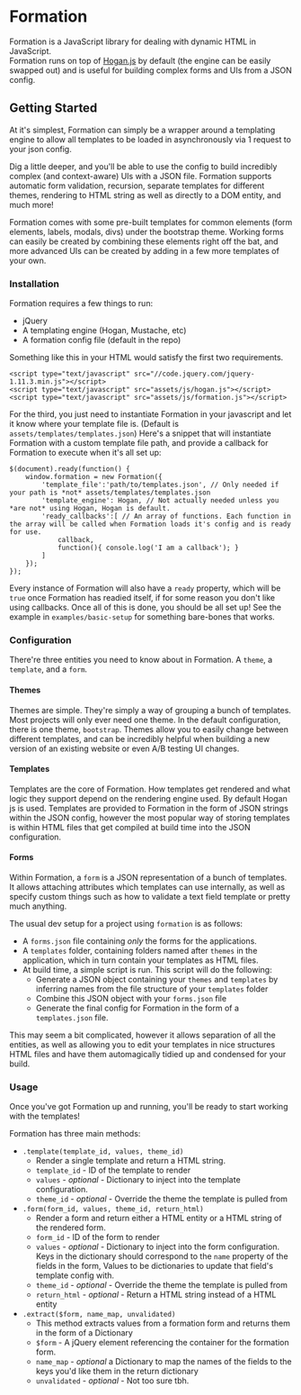# Formation
Formation is a JavaScript library for dealing with dynamic HTML in JavaScript.  
Formation runs on top of [Hogan.js](http://twitter.github.io/hogan.js/) by default (the engine can be easily swapped out) and is useful for building complex forms and UIs from a JSON config.

## Getting Started
At it's simplest, Formation can simply be a wrapper around a templating engine to allow all templates to be loaded in asynchronously via 1 request to your json config.

Dig a little deeper, and you'll be able to use the config to build incredibly complex (and context-aware) UIs with a JSON file. Formation supports automatic form validation, recursion, separate templates for different themes, rendering to HTML string as well as directly to a DOM entity, and much more!

Formation comes with some pre-built templates for common elements (form elements, labels, modals, divs) under the bootstrap theme. Working forms can easily be created by combining these elements right off the bat, and more advanced UIs can be created by adding in a few more templates of your own.

### Installation
Formation requires a few things to run:
- jQuery
- A templating engine (Hogan, Mustache, etc)
- A formation config file (default in the repo)
 
Something like this in your HTML would satisfy the first two requirements.

```
<script type="text/javascript" src="//code.jquery.com/jquery-1.11.3.min.js"></script>
<script type="text/javascript" src="assets/js/hogan.js"></script>
<script type="text/javascript" src="assets/js/formation.js"></script>
```

For the third, you just need to instantiate Formation in your javascript and let it know where your template file is. (Default is `assets/templates/templates.json`)
Here's a snippet that will instantiate Formation with a custom template file path, and provide a callback for Formation to execute when it's all set up:
```
$(document).ready(function() {
    window.formation = new Formation({
        'template_file':'path/to/templates.json', // Only needed if your path is *not* assets/templates/templates.json
        'template_engine': Hogan, // Not actually needed unless you *are not* using Hogan, Hogan is default.
        'ready_callbacks':[ // An array of functions. Each function in the array will be called when Formation loads it's config and is ready for use.
            callback,
            function(){ console.log('I am a callback'); }
        ]
    });
});
```

Every instance of Formation will also have a `ready` property, which will be `true` once Formation has readied itself, if for some reason you don't like using callbacks.
Once all of this is done, you should be all set up! See the example in `examples/basic-setup` for something bare-bones that works.

### Configuration
There're three entities you need to know about in Formation. A `theme`, a `template`, and a `form`.

#### Themes
Themes are simple. They're simply a way of grouping a bunch of templates. Most projects will only ever need one theme. In the default configuration, there is one theme, `bootstrap`.
Themes allow you to easily change between different templates, and can be incredibly helpful when building a new version of an existing website or even A/B testing UI changes.

#### Templates
Templates are the core of Formation. How templates get rendered and what logic they support depend on the rendering engine used. By default Hogan js is used. Templates are provided to Formation in the form of JSON strings within the JSON config, however the most popular way of storing templates is within HTML files that get compiled at build time into the JSON configuration.

#### Forms
Within Formation, a `form` is a JSON representation of a bunch of templates. It allows attaching attributes which templates can use internally, as well as specify custom things such as how to validate a text field template or pretty much anything.

The usual dev setup for a project using `formation` is as follows:
- A `forms.json` file containing *only* the forms for the applications.
- A `templates` folder, containing folders named after `themes` in the application, which in turn contain your templates as HTML files.
- At build time, a simple script is run. This script will do the following:
    - Generate a JSON object containing your `themes` and `templates` by inferring names from the file structure of your `templates` folder
    - Combine this JSON object with your `forms.json` file
    - Generate the final config for Formation in the form of a `templates.json` file.

This may seem a bit complicated, however it allows separation of all the entities, as well as allowing you to edit your templates in nice structures HTML files and have them automagically tidied up and condensed for your build.

### Usage
Once you've got Formation up and running, you'll be ready to start working with the templates!

Formation has three main methods:
- `.template(template_id, values, theme_id)`
    - Render a single template and return a HTML string.
    - `template_id` - ID of the template to render
    - `values` - *optional* -  Dictionary to inject into the template configuration.
    - `theme_id` - *optional* - Override the theme the template is pulled from
- `.form(form_id, values, theme_id, return_html)`
    - Render a form and return either a HTML entity or a HTML string of the rendered form.
    - `form_id` - ID of the form to render
    - `values` - *optional* - Dictionary to inject into the form configuration. Keys in the dictionary should correspond to the `name` property of the fields in the form, Values to be dictionaries to update that field's template config with.
    - `theme_id` - *optional* - Override the theme the template is pulled from
    - `return_html` - *optional* - Return a HTML string instead of a HTML entity
- `.extract($form, name_map, unvalidated)`
    - This method extracts values from a formation form and returns them in the form of a Dictionary
    - `$form` - A jQuery element referencing the container for the formation form.
    - `name_map` - *optional* a Dictionary to map the names of the fields to the keys you'd like them in the return dictionary
    - `unvalidated` - *optional* - Not too sure tbh.